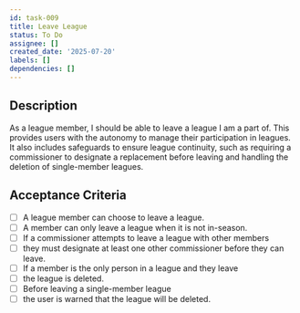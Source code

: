 ```yaml
---
id: task-009
title: Leave League
status: To Do
assignee: []
created_date: '2025-07-20'
labels: []
dependencies: []
---
```


## Description

As a league member, I should be able to leave a league I am a part of. This provides users with the autonomy to manage their participation in leagues. It also includes safeguards to ensure league continuity, such as requiring a commissioner to designate a replacement before leaving and handling the deletion of single-member leagues.

## Acceptance Criteria

- [ ] A league member can choose to leave a league.
- [ ] A member can only leave a league when it is not in-season.
- [ ] If a commissioner attempts to leave a league with other members
- [ ] they must designate at least one other commissioner before they can leave.
- [ ] If a member is the only person in a league and they leave
- [ ] the league is deleted.
- [ ] Before leaving a single-member league
- [ ] the user is warned that the league will be deleted.
